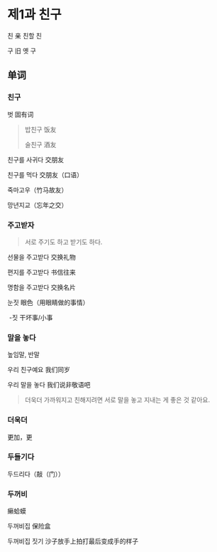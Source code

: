 # 제1과 친구

친 亲	친할 친

구 旧	옛 구	

## 单词

### 친구

벗 固有词

> 밥친구 饭友
>
> 술친구 酒友

친구를 사귀다 交朋友

친구를 먹다 交朋友（口语）

죽마고우（竹马故友）

망년지교（忘年之交）

### 주고받자

> 서로 주기도 하고 받기도 하다.

선물을 주고받다	交换礼物

편지를 주고받다	书信往来

명함을 주고받다	交换名片

눈짓	眼色（用眼睛做的事情）

​	-짓	干坏事/小事

### 말을 놓다

높임말, 반말

우리 친구예요	我们同岁

우리 말을 놓다	我们说非敬语吧

> 더욱더 가까워지고 친해지려면 서로 말을 놓고 지내는 게 좋은 것 같아요.  

### 더욱더

更加，更

### 두들기다

두드리다（敲（门））

### 두꺼비

癞蛤蟆

두꺼비집	保险盒

두꺼비집 짓기	沙子放手上拍打最后变成手的样子